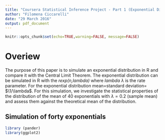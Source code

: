 ```yaml
---
title: "Coursera Statistical Inference Project - Part 1 (Exponential Distribution Simulation) "
author: "Filomena Ciccarelli"
date: "29 March 2016"
output: pdf_document
---
```



```r
knitr::opts_chunk$set(echo=TRUE,warning=FALSE, message=FALSE)
```
# Overiew
The purpose of this paper is to simulate an exponential distribution in R and compare it with the Central Limit Theorem. The exponential distribution can be simulated in R with the *rexp(n,lambda)* where *lambda* $\lambda$ is the rate parameter. For the exponential distribution mean=standard deviation= $\1/\lambda$. For this simulation, we investigate the statistical properties of the distribution of the mean of 40 exponentials with $\lambda=0.2$ (sample mean) and assess them against the theoretical mean of the distribution.

## Simulation of forty exponentials


```r
library (pander)
library(ggplot2)
```

